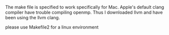 The make file is specified to work specifically for Mac. Apple's default clang compiler 
have trouble compiling openmp. Thus I downloaded llvm and have been using the llvm clang.

please use Makefile2 for a linux environment

